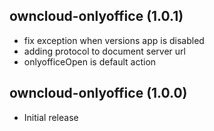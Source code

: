 ## owncloud-onlyoffice (1.0.1)
- fix exception when versions app is disabled
- adding protocol to document server url
- onlyofficeOpen is default action

## owncloud-onlyoffice (1.0.0)
- Initial release
